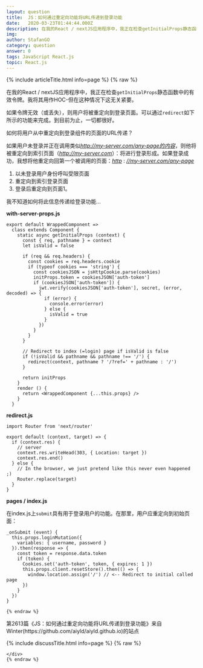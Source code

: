 ```yaml
---
layout: question
title:  JS：如何通过重定向功能将URL传递到登录功能
date:   2020-03-23T01:44:44.000Z
description: 在我的React / nextJS应用程序中，我正在检查getInitialProps静态函数中的有效令牌。我将其用作HOC-但在这种情况下这无关紧要。...
img: 
author: StafanGO
category: question
answer: 0
tags: JavaScript React.js
topic: React.js
---
```

<div class="article-root">
  <div class="article">
    {% include articleTitle.html info=page %}
    {% raw %}
    <div class="article-content"><p><font style="vertical-align: inherit;"><font style="vertical-align: inherit;">在我的React / nextJS应用程序中，我正在检查</font></font><code>getInitialProps</code><font style="vertical-align: inherit;"><font style="vertical-align: inherit;">静态函数中</font><font style="vertical-align: inherit;">的有效令牌</font><font style="vertical-align: inherit;">。</font><font style="vertical-align: inherit;">我将其用作HOC-但在这种情况下这无关紧要。</font></font></p>

<p><font style="vertical-align: inherit;"><font style="vertical-align: inherit;">如果令牌无效（或丢失），则用户将被重定向到登录页面。</font><font style="vertical-align: inherit;">可以通过</font></font><code>redirect</code><font style="vertical-align: inherit;"><font style="vertical-align: inherit;">如下所示</font><font style="vertical-align: inherit;">的</font><font style="vertical-align: inherit;">功能</font><font style="vertical-align: inherit;">来完成</font><font style="vertical-align: inherit;">。</font><font style="vertical-align: inherit;">到目前为止，一切都很好。</font></font></p>

<p><font style="vertical-align: inherit;"><font style="vertical-align: inherit;">如何将用户从中重定向到登录组件的页面的URL传递？</font></font></p>

<p><font style="vertical-align: inherit;"><font style="vertical-align: inherit;">如果用户未登录并正在调用类似</font></font><em><a href="http://my-server.com/any-page" rel="noreferrer"><font style="vertical-align: inherit;"><font style="vertical-align: inherit;">http://my-server.com/any-page的内容</font></font></a></em><font style="vertical-align: inherit;"><font style="vertical-align: inherit;">，则他将被重定向到索引页面（</font></font><em><a href="http://my-server.com" rel="noreferrer"><font style="vertical-align: inherit;"><font style="vertical-align: inherit;">http://my-server.com</font></font></a></em><font style="vertical-align: inherit;"><font style="vertical-align: inherit;">）：将进行登录形成。</font><font style="vertical-align: inherit;">如果登录成功，我想将他重定向回第一个被调用的页面：</font><em><a href="http://my-server.com/any-page" rel="noreferrer"><font style="vertical-align: inherit;">http</font></a></em><font style="vertical-align: inherit;"> : </font></font><em><a href="http://my-server.com/any-page" rel="noreferrer"><font style="vertical-align: inherit;"><font style="vertical-align: inherit;">//my-server.com/any-page</font></font></a></em></p>

<ol>
<li><font style="vertical-align: inherit;"><font style="vertical-align: inherit;">以未登录用户身份呼叫受限页面</font></font></li>
<li><font style="vertical-align: inherit;"><font style="vertical-align: inherit;">重定向到索引登录页面</font></font></li>
<li><font style="vertical-align: inherit;"><font style="vertical-align: inherit;">登录后重定向到页面1。</font></font></li>
</ol>

<p><font style="vertical-align: inherit;"><font style="vertical-align: inherit;">我不知道如何将此信息传递给登录功能...</font></font></p>

<p><strong><font style="vertical-align: inherit;"><font style="vertical-align: inherit;">with-server-props.js</font></font></strong></p>

<pre><code>export default WrappedComponent =&gt;<font></font>
  class extends Component {<font></font>
    static async getInitialProps (context) {<font></font>
      const { req, pathname } = context<font></font>
      let isValid = false<font></font>
<font></font>
      if (req &amp;&amp; req.headers) {<font></font>
        const cookies = req.headers.cookie<font></font>
        if (typeof cookies === 'string') {<font></font>
          const cookiesJSON = jsHttpCookie.parse(cookies)<font></font>
          initProps.token = cookiesJSON['auth-token']<font></font>
          if (cookiesJSON['auth-token']) {<font></font>
            jwt.verify(cookiesJSON['auth-token'], secret, (error, decoded) =&gt; {<font></font>
              if (error) {<font></font>
                console.error(error)<font></font>
              } else {<font></font>
                isValid = true<font></font>
              }<font></font>
            })<font></font>
          }<font></font>
        }<font></font>
      }<font></font>
<font></font>
      // Redirect to index (=login) page if isValid is false<font></font>
      if (!isValid &amp;&amp; pathname &amp;&amp; pathname !== '/') {<font></font>
        redirect(context, pathname ? '/?ref=' + pathname : '/')<font></font>
      }<font></font>
<font></font>
      return initProps<font></font>
    }<font></font>
    render () {<font></font>
      return &lt;WrappedComponent {...this.props} /&gt;<font></font>
    }<font></font>
  }<font></font>
</code></pre>

<p><strong><font style="vertical-align: inherit;"><font style="vertical-align: inherit;">redirect.js</font></font></strong></p>

<pre><code>import Router from 'next/router'<font></font>
<font></font>
export default (context, target) =&gt; {<font></font>
  if (context.res) {<font></font>
    // server<font></font>
    context.res.writeHead(303, { Location: target })<font></font>
    context.res.end()<font></font>
  } else {<font></font>
    // In the browser, we just pretend like this never even happened ;)<font></font>
    Router.replace(target)<font></font>
  }<font></font>
}<font></font>
</code></pre>

<p><strong><font style="vertical-align: inherit;"><font style="vertical-align: inherit;">pages / index.js</font></font></strong></p>

<p><font style="vertical-align: inherit;"><font style="vertical-align: inherit;">在index.js上</font></font><code>submit</code><font style="vertical-align: inherit;"><font style="vertical-align: inherit;">具有用于登录用户</font><font style="vertical-align: inherit;">的</font><font style="vertical-align: inherit;">功能。</font><font style="vertical-align: inherit;">在那里，用户应重定向到初始页面：</font></font></p>

<pre><code>_onSubmit (event) {<font></font>
  this.props.loginMutation({<font></font>
    variables: { username, password }<font></font>
  }).then(response =&gt; {<font></font>
    const token = response.data.token<font></font>
    if (token) {<font></font>
      Cookies.set('auth-token', token, { expires: 1 })<font></font>
      this.props.client.resetStore().then(() =&gt; {<font></font>
        window.location.assign('/') // &lt;-- Redirect to initial called page<font></font>
      })<font></font>
    }<font></font>
  })<font></font>
}<font></font>
</code></pre></div>
    {% endraw %}
  </div>
  <p class="winter_mark">第2613篇《JS：如何通过重定向功能将URL传递到登录功能》来自Winter(https://github.com/aiyld/aiyld.github.io)的站点</p>
  <div class="discuss-wrapper">
    {% include discussTitle.html info=page %}
    {% raw %}
    <div class="discuss-list">
    
    </div>
    {% endraw %}
  </div>
<div>
